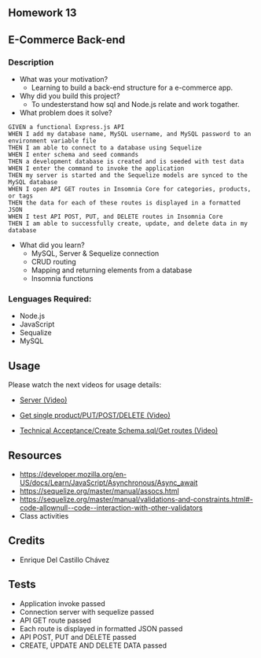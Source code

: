## Homework 13

## E-Commerce Back-end
### Description
- What was your motivation?
  - Learning to build a back-end structure for a e-commerce app.
- Why did you build this project?  
  - To undesterstand how sql and Node.js relate and work togather.
- What problem does it solve?
```
GIVEN a functional Express.js API
WHEN I add my database name, MySQL username, and MySQL password to an environment variable file
THEN I am able to connect to a database using Sequelize
WHEN I enter schema and seed commands
THEN a development database is created and is seeded with test data
WHEN I enter the command to invoke the application
THEN my server is started and the Sequelize models are synced to the MySQL database
WHEN I open API GET routes in Insomnia Core for categories, products, or tags
THEN the data for each of these routes is displayed in a formatted JSON
WHEN I test API POST, PUT, and DELETE routes in Insomnia Core
THEN I am able to successfully create, update, and delete data in my database
```
- What did you learn?
  - MySQL, Server & Sequelize connection
  - CRUD routing
  - Mapping and returning elements from a database
  - Insomnia functions

### Lenguages Required:
- Node.js
- JavaScript
- Sequalize
- MySQL

## Usage
Please watch the next videos for usage details:

- [Server (Video)](https://drive.google.com/file/d/1v506MqKIUo5dyyOMOWTmC0KyCDeoTIHf/view)

- [Get single product/PUT/POST/DELETE (Video)](https://drive.google.com/file/d/1lCwlO7fEFy4LYcJ92dZJ2NojJS2ULTuO/view)

- [Technical Acceptance/Create Schema.sql/Get routes (Video)](https://drive.google.com/file/d/1p2_Lb32lgkO9DkTvHAGTNFKgoBmjlXow/view)


## Resources
- https://developer.mozilla.org/en-US/docs/Learn/JavaScript/Asynchronous/Async_await
- https://sequelize.org/master/manual/assocs.html
- https://sequelize.org/master/manual/validations-and-constraints.html#-code-allownull--code--interaction-with-other-validators
- Class activities


## Credits
- Enrique Del Castillo Chávez

## Tests
- Application invoke passed
- Connection server with sequelize passed
- API GET route passed
- Each route is displayed in formatted JSON passed
- API POST, PUT and DELETE passed
- CREATE, UPDATE AND DELETE DATA passed